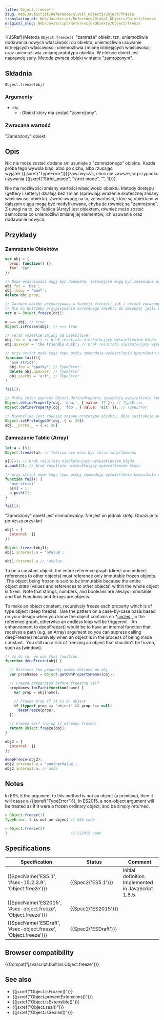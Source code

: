 ```yaml
---
title: Object.freeze()
slug: Web/JavaScript/Reference/Global_Objects/Object/freeze
translation_of: Web/JavaScript/Reference/Global_Objects/Object/freeze
original_slug: Web/JavaScript/Referencje/Obiekty/Object/freeze
---
```

{{JSRef}}Metoda `Object.freeze() `"zamraża" obiekt, tzn. uniemożliwia dodawania nowych właściwości do obiektu; uniemożliwia usuwanie istniejących właściwości; uniemożliwia zmianę istniejących właściwości; oraz uniemożliwia zmianę prototypu obiektu. W efekcie obiekt jest naprawdę stały. Metoda zwraca obiekt w stanie "zamrożonym".

## Składnia

    Object.freeze(obj)

### Argumenty

- `obj`
  - : Obiekt który ma zostać "zamrożony".

### Zwracana wartość

"Zamrożony" obiekt.

## Opis

Nic nie może zostać dodane ani usunięte z "zamrożonego" obiektu. Każda próba tego wywoła błąd, albo po cichu, albo rzucając wyjątek {{jsxref("TypeError")}}(zawzwyczaj, choć nie zawsze, w przypadku używania {{jsxref("Strict_mode", "strict mode", "", 1)}}).

Nie ma możliwości zmiany wartości właściwości obiektu. Metody dostępu (gettery i settery) działają bez zmian (sprawiają wrażenie skutecznej zmiany właściwości obiektu). Zwróć uwagę na to, że wartości, które są obiektami w dalszym ciągu mogą być modyfikowane, chyba że również są "zamrożone". Z uwagi na to, że Tablica (Array) jest obiektem, również może zostać zamrożona co uniemożliwi zmianę jej elementów, ich usuwanie oraz dodawanie nowych.

## Przykłady



### Zamrażanie Obiektów



```js
var obj = {
  prop: function() {},
  foo: 'bar'
};

// Nowe właściwości mogą być dodawane, istniejące mogą być zmieniane oraz usuwane
obj.foo = 'baz';
obj.lumpy = 'woof';
delete obj.prop;

// Zarówno obiekt przekazywany w funkcji freeze() jak i obiekt zwracany bedą "zamrożone"
// Nie ma potrzeby przypisywania zwracanego obiektu do zmiennej jeśli chcemy tylko "zamrozić" obiekt przekazywany w funkcji
var o = Object.freeze(obj);

o === obj; // true
Object.isFrozen(obj); // === true

// Teraz wszelkie zmiany są niemożliwe
obj.foo = 'quux'; // brak rezultatu nieskutkujący wyświetleniem błędu
obj.quaxxor = 'the friendly duck'; // brak rezultatu nieskutkujący wyświetleniem błędu

// przy strict mode tego typu próby spowodują wyświetlenie komunikatu o błędzie
function fail(){
  'use strict';
  obj.foo = 'sparky'; // TypeError
  delete obj.quaxxor; // TypeError
  obj.sparky = 'arf'; // TypeError
}

fail();

// Próby zmian poprzez Object.defineProperty spowodują wyświetlenie komunikatu o błędzie
Object.defineProperty(obj, 'ohai', { value: 17 }); // TypeError
Object.defineProperty(obj, 'foo', { value: 'eit' }); // TypeError

// Niemożliwa jest również zmiana prototypu obiektu. Obie instrukcje poniżej wygenerują błąd
Object.setPrototypeOf(obj, { x: 20})
obj.__proto__ = { x: 20}
```

### Zamrażanie Tablic (Array)



```js
let a = [0];
Object.freeze(a); // Tablica nie może być teraz modyfikowana

a[0]=1; // brak rezultatu nieskutkujący wyświetleniem błędu
a.push(2); // brak rezultatu nieskutkujący wyświetleniem błędu

// przy strict mode tego typu próby spowodują wyświetlenie komunikatu o błędzie TypeErrors
function fail() {
  "use strict"
  a[0] = 1;
  a.push(2);
}

fail();
```

"Zamrożony" obiekt jest _niemutowalny_. Nie jest on jednak _stałą_. Obrazuje to poniższy przykład.

```js
obj1 = {
  internal: {}
};

Object.freeze(obj1);
obj1.internal.a = 'aValue';

obj1.internal.a // 'aValue'
```



To be a constant object, the entire reference graph (direct and indirect references to other objects) must reference only immutable frozen objects.  The object being frozen is said to be immutable because the entire object *state* (values and references to other objects) within the whole object is fixed.  Note that strings, numbers, and booleans are always immutable and that Functions and Arrays are objects.

To make an object constant, recursively freeze each property which is of type object (deep freeze).  Use the pattern on a case-by-case basis based on your design when you know the object contains no *[cycles](https://en.wikipedia.org/wiki/Cycle*\(graph_theory\)) _in the reference graph, otherwise an endless loop will be triggered.   An enhancement to deepFreeze() would be to have an internal function that receives a path (e.g. an Array) argument so you can supress calling deepFreeze() recursively when an object is in the process of being made constant.  You still run a risk of freezing an object that shouldn't be frozen, such as \[window].

```js
// To do so, we use this function.
function deepFreeze(obj) {

  // Retrieve the property names defined on obj
  var propNames = Object.getOwnPropertyNames(obj);

  // Freeze properties before freezing self
  propNames.forEach(function(name) {
    var prop = obj[name];

    // Freeze prop if it is an object
    if (typeof prop == 'object' && prop !== null)
      deepFreeze(prop);
  });

  // Freeze self (no-op if already frozen)
  return Object.freeze(obj);
}

obj2 = {
  internal: {}
};

deepFreeze(obj2);
obj2.internal.a = 'anotherValue';
obj2.internal.a; // unde
```





## Notes

In ES5, if the argument to this method is not an object (a primitive), then it will cause a {{jsxref("TypeError")}}. In ES2015, a non-object argument will be treated as if it were a frozen ordinary object, and be simply returned.

```js
> Object.freeze(1)
TypeError: 1 is not an object // ES5 code

> Object.freeze(1)
1                             // ES2015 code
```

## Specifications

| Specification                                                                        | Status                       | Comment                                              |
| ------------------------------------------------------------------------------------ | ---------------------------- | ---------------------------------------------------- |
| {{SpecName('ES5.1', '#sec-15.2.3.9', 'Object.freeze')}}             | {{Spec2('ES5.1')}}     | Initial definition. Implemented in JavaScript 1.8.5. |
| {{SpecName('ES2015', '#sec-object.freeze', 'Object.freeze')}}     | {{Spec2('ES2015')}}     |                                                      |
| {{SpecName('ESDraft', '#sec-object.freeze', 'Object.freeze')}} | {{Spec2('ESDraft')}} |                                                      |

## Browser compatibility

{{Compat("javascript.builtins.Object.freeze")}}

## See also

- {{jsxref("Object.isFrozen()")}}
- {{jsxref("Object.preventExtensions()")}}
- {{jsxref("Object.isExtensible()")}}
- {{jsxref("Object.seal()")}}
- {{jsxref("Object.isSealed()")}}
